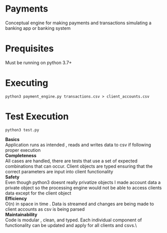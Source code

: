 # Payments
Conceptual engine for making payments and transactions simulating a banking app or banking system
# Prequisites
Must be running on python 3.7+ 
# Executing
`python3 payment_engine.py transactions.csv > client_accounts.csv`
# Test Execution
`python3 test.py`

**Basics**\
Application runs as intended , reads and writes data to csv if following proper execution\
**Completeness**\
All cases are handled, there are tests that use a set of expected combinations that can occur. Client objects are typed ensuring that the correct parameters are input into client functionality\
**Safety**\
Even though python3 doesnt really privatize objects I made account data a private object so the processing engine would not be able to access clients data except for the client object\
**Efficiency**\
O(n) in space in time . Data is streamed and changes are being made to client accounts as csv is being parsed\
**Maintainability**\
Code is modular , clean, and typed. Each individual component of functionality can be updated and apply for all clients and csvs.\

